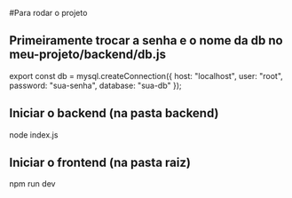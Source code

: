 #Para rodar o projeto

## Primeiramente trocar a senha e o nome da db no meu-projeto/backend/db.js

export const db = mysql.createConnection({
    host: "localhost",
    user: "root",
    password: "sua-senha",
    database: "sua-db"
});

## Iniciar o backend (na pasta backend)
node index.js

## Iniciar o frontend (na pasta raiz)
npm run dev

